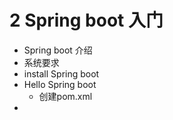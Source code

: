 # 2 Spring boot 入门

* Spring boot 介绍
* 系统要求
* install Spring boot
* Hello Spring boot
  * 创建pom.xml
* 

